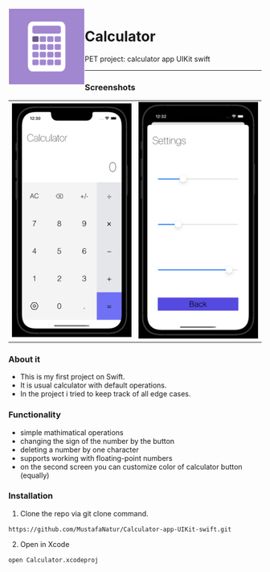 <img src="https://raw.githubusercontent.com/MustafaNatur/Calculator-app-UIKit-swift/Develop/Calculator/Calculator/Assets.xcassets/AppIcon.appiconset/ed5296e5972730d5899e9cc06e588702-76%402x.png" align="left" hspace="1" vspace="1" height="150" width="150">

# Calculator

PET project: calculator app UIKit swift


---

### Screenshots
<table>
  <tr>
    <td><img src="screenshots/main_1.png" width="320"></td>
    <td><img src="screenshots/main_2.png" width="320"></td>
</table>

### About it
- This is my first project on Swift.
- It is usual calculator with default operations. 
- In the project i tried to keep track of all edge cases.

### Functionality
- simple mathimatical operations
- changing the sign of the number by the button
- deleting a number by one character
- supports working with floating-point numbers
- on the second screen you can customize color of calculator button (equally)

### Installation

1. Clone the repo via git clone command.
```
https://github.com/MustafaNatur/Calculator-app-UIKit-swift.git
```
2. Open in Xcode
```
open Calculator.xcodeproj
```
